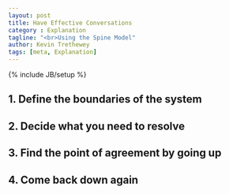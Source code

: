 ```yaml
---
layout: post
title: Have Effective Conversations
category : Explanation
tagline: "<br>Using the Spine Model"
author: Kevin Trethewey
tags: [meta, Explanation]
---
```

{% include JB/setup %}

## 1. Define the boundaries of the system

## 2. Decide what you need to resolve

## 3. Find the point of agreement by going up 

## 4. Come back down again
